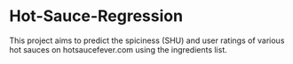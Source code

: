 # Hot-Sauce-Regression
This project aims to predict the spiciness (SHU) and user ratings of various hot sauces on hotsaucefever.com using the ingredients list.
